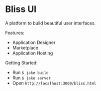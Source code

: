 # Bliss UI

A platform to build beautiful user interfaces.

Features:

- Application Designer
- Marketplace
- Application Hosting

Getting Started:

- Run `$ jake build`
- Run `$ jake server`
- Open `http://localhost:3000/bliss.html`
